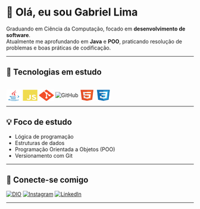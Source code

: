# 👋 Olá, eu sou Gabriel Lima

Graduando em Ciência da Computação, focado em **desenvolvimento de software**.  
Atualmente me aprofundando em **Java** e **POO**, praticando resolução de problemas e boas práticas de codificação.

---

## 🚀 Tecnologias em estudo

<div style="display: inline_block"><br>
  <img align="center" alt="Java" height="30" width="40" src="https://raw.githubusercontent.com/devicons/devicon/master/icons/java/java-original.svg">
  <img align="center" alt="JavaScript" height="30" width="40" src="https://raw.githubusercontent.com/devicons/devicon/master/icons/javascript/javascript-plain.svg">
  <img align="center" alt="Git" height="30" width="40" src="https://raw.githubusercontent.com/devicons/devicon/master/icons/git/git-original.svg">
  <img align="center" alt="GitHub" height="30" width="30" src="https://github.githubassets.com/images/modules/logos_page/GitHub-Mark.png">
  <img align="center" alt="HTML5" height="30" width="40" src="https://raw.githubusercontent.com/devicons/devicon/master/icons/html5/html5-original.svg">
  <img align="center" alt="CSS3" height="30" width="40" src="https://raw.githubusercontent.com/devicons/devicon/master/icons/css3/css3-original.svg">
</div>


---

## 💡 Foco de estudo
- Lógica de programação  
- Estruturas de dados  
- Programação Orientada a Objetos (POO)  
- Versionamento com Git  

---

## 🔗 Conecte-se comigo

[![DIO](https://img.shields.io/badge/DIO-%23007ACC?style=for-the-badge&logoColor=white)](https://web.dio.me/users/gabriecosta04lima?tab=achievements&page=1)  [![Instagram](https://img.shields.io/badge/Instagram-%23E4405F?style=for-the-badge&logo=instagram&logoColor=white)](https://instagram.com/l_.gabriell)  [![LinkedIn](https://img.shields.io/badge/LinkedIn-%230077B5?style=for-the-badge&logo=linkedin&logoColor=white)](https://www.linkedin.com/in/gabriel-lima-25aaa2187)

---
